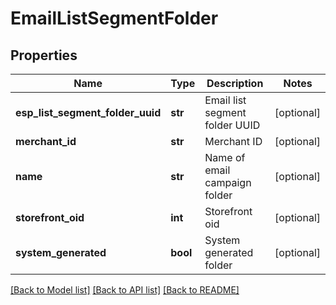 # EmailListSegmentFolder

## Properties
Name | Type | Description | Notes
------------ | ------------- | ------------- | -------------
**esp_list_segment_folder_uuid** | **str** | Email list segment folder UUID | [optional] 
**merchant_id** | **str** | Merchant ID | [optional] 
**name** | **str** | Name of email campaign folder | [optional] 
**storefront_oid** | **int** | Storefront oid | [optional] 
**system_generated** | **bool** | System generated folder | [optional] 

[[Back to Model list]](../README.md#documentation-for-models) [[Back to API list]](../README.md#documentation-for-api-endpoints) [[Back to README]](../README.md)


